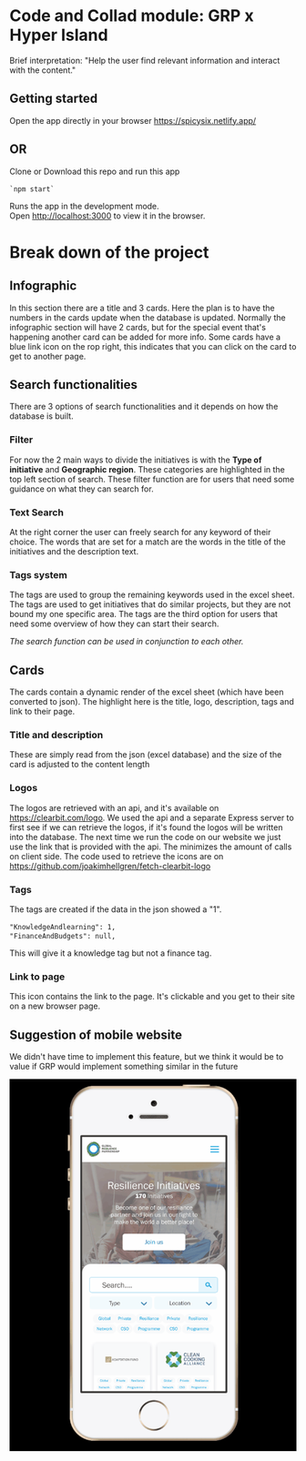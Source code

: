 # Code and Collad module: GRP x Hyper Island

Brief interpretation: "Help the user find relevant information and interact with the content."

## Getting started

Open the app directly in your browser
https://spicysix.netlify.app/

## OR

Clone or Download this repo and run this app

```
`npm start`
```

Runs the app in the development mode.<br />
Open [http://localhost:3000](http://localhost:3000) to view it in the browser.

# Break down of the project

## Infographic

In this section there are a title and 3 cards. Here the plan is to have the numbers in the cards update when the database is updated. Normally the infographic section will have 2 cards, but for the special event that's happening another card can be added for more info. Some cards have a blue link icon on the rop right, this indicates that you can click on the card to get to another page.

## Search functionalities

There are 3 options of search functionalities and it depends on how the database is built.

### Filter

For now the 2 main ways to divide the initiatives is with the **Type of initiative** and **Geographic region**. These categories are highlighted in the top left section of search. These filter function are for users that need some guidance on what they can search for.

### Text Search

At the right corner the user can freely search for any keyword of their choice. The words that are set for a match are the words in the title of the initiatives and the description text.

### Tags system

The tags are used to group the remaining keywords used in the excel sheet. The tags are used to get initiatives that do similar projects, but they are not bound my one specific area. The tags are the third option for users that need some overview of how they can start their search.

_The search function can be used in conjunction to each other._

## Cards

The cards contain a dynamic render of the excel sheet (which have been converted to json). The highlight here is the title, logo, description, tags and link to their page.

### Title and description

These are simply read from the json (excel database) and the size of the card is adjusted to the content length

### Logos

The logos are retrieved with an api, and it's available on https://clearbit.com/logo. We used the api and a separate Express server to first see if we can retrieve the logos, if it's found the logos will be written into the database. The next time we run the code on our website we just use the link that is provided with the api. The minimizes the amount of calls on client side.
The code used to retrieve the icons are on https://github.com/joakimhellgren/fetch-clearbit-logo

### Tags

The tags are created if the data in the json showed a "1".

```
"KnowledgeAndlearning": 1,
"FinanceAndBudgets": null,
```

This will give it a knowledge tag but not a finance tag.

### Link to page

This icon contains the link to the page. It's clickable and you get to their site on a new browser page.

## Suggestion of mobile website

We didn't have time to implement this feature, but we think it would be to value if GRP would implement something similar in the future

![](Mobile_version1.gif)
